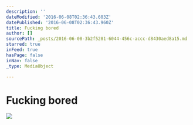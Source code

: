 ```yaml
---
description: ''
dateModified: '2016-06-08T02:36:43.603Z'
datePublished: '2016-06-08T02:36:43.960Z'
title: Fucking bored
author: []
sourcePath: _posts/2016-06-08-3b2f5281-6044-456c-accc-d8430aed8a15.md
starred: true
inFeed: true
hasPage: false
inNav: false
_type: MediaObject

---
```

# Fucking bored
![](https://the-grid-user-content.s3-us-west-2.amazonaws.com/33e36baa-e5d9-4d3e-a398-494f7fb18b57.jpg)